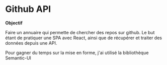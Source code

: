 # Github API

**Objectif**

Faire un annuaire qui permette de chercher des repos sur github.
Le but étant de pratiquer une SPA avec React, ainsi que de récupérer et traiter des données depuis une API.

Pour gagner du temps sur la mise en forme, j'ai utilisé la bibliothèque Semantic-UI

